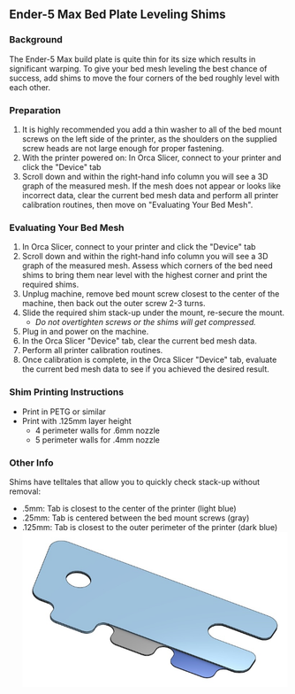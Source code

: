 ## Ender-5 Max Bed Plate Leveling Shims
### Background
The Ender-5 Max build plate is quite thin for its size which results in significant warping.  To give your bed mesh leveling the best chance of success, add shims to move the four corners of the bed roughly level with each other.
### Preparation
1. It is highly recommended you add a thin washer to all of the bed mount screws on the left side of the printer, as the shoulders on the supplied screw heads are not large enough for proper fastening.
2. With the printer powered on: In Orca Slicer, connect to your printer and click the "Device" tab
3. Scroll down and within the right-hand info column you will see a 3D graph of the measured mesh.  If the mesh does not appear or looks like incorrect data, clear the current bed mesh data and perform all printer calibration routines, then move on "Evaluating Your Bed Mesh".
### Evaluating Your Bed Mesh
1. In Orca Slicer, connect to your printer and click the "Device" tab
2. Scroll down and within the right-hand info column you will see a 3D graph of the measured mesh.  Assess which corners of the bed need shims to bring them near level with the highest corner and print the required shims.
3. Unplug machine, remove bed mount screw closest to the center of the machine, then back out the outer screw 2-3 turns.
4. Slide the required shim stack-up under the mount, re-secure the mount.
   - _Do not overtighten screws or the shims will get compressed._
5. Plug in and power on the machine.
6. In the Orca Slicer "Device" tab, clear the current bed mesh data.
7. Perform all printer calibration routines.
8. Once calibration is complete, in the Orca Slicer "Device" tab, evaluate the current bed mesh data to see if you achieved the desired result.
### Shim Printing Instructions
- Print in PETG or similar
- Print with .125mm layer height
  - 4 perimeter walls for .6mm nozzle
  - 5 perimeter walls for .4mm nozzle
### Other Info
Shims have telltales that allow you to quickly check stack-up without removal:
- .5mm: Tab is closest to the center of the printer (light blue)
- .25mm: Tab is centered between the bed mount screws (gray)
- .125mm: Tab is closest to the outer perimeter of the printer (dark blue)
![Shim Render](https://github.com/Xorlent/Ender-5-Max/blob/main/Bed%20Shims/Shims.jpg "Shims")
